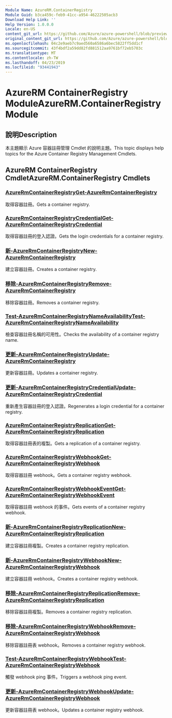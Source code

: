 ```yaml
---
Module Name: AzureRM.ContainerRegistry
Module Guid: b3ca459c-feb9-41cc-a954-46222505acb3
Download Help Link: ''
Help Version: 1.0.0.0
Locale: en-US
content_git_url: https://github.com/Azure/azure-powershell/blob/preview/src/ResourceManager/ContainerRegistry/Commands.ContainerRegistry/help/AzureRM.ContainerRegistry.md
original_content_git_url: https://github.com/Azure/azure-powershell/blob/preview/src/ResourceManager/ContainerRegistry/Commands.ContainerRegistry/help/AzureRM.ContainerRegistry.md
ms.openlocfilehash: 04c2e9aeb7c9aed560a6586a6bec5822ff5dd1cf
ms.sourcegitcommit: 43f4bdf2a59dd82fd881512aa9761bf72eb5703c
ms.translationtype: MT
ms.contentlocale: zh-TW
ms.lasthandoff: 04/23/2019
ms.locfileid: "93441943"
---
```

# <span data-ttu-id="84bb8-101">AzureRM ContainerRegistry Module</span><span class="sxs-lookup"><span data-stu-id="84bb8-101">AzureRM.ContainerRegistry Module</span></span>
## <span data-ttu-id="84bb8-102">說明</span><span class="sxs-lookup"><span data-stu-id="84bb8-102">Description</span></span>
<span data-ttu-id="84bb8-103">本主題顯示 Azure 容器註冊管理 Cmdlet 的說明主題。</span><span class="sxs-lookup"><span data-stu-id="84bb8-103">This topic displays help topics for the Azure Container Registry Management Cmdlets.</span></span>

## <span data-ttu-id="84bb8-104">AzureRM ContainerRegistry Cmdlet</span><span class="sxs-lookup"><span data-stu-id="84bb8-104">AzureRM.ContainerRegistry Cmdlets</span></span>
### [<span data-ttu-id="84bb8-105">AzureRmContainerRegistry</span><span class="sxs-lookup"><span data-stu-id="84bb8-105">Get-AzureRmContainerRegistry</span></span>](Get-AzureRmContainerRegistry.md)
<span data-ttu-id="84bb8-106">取得容器註冊。</span><span class="sxs-lookup"><span data-stu-id="84bb8-106">Gets a container registry.</span></span>

### [<span data-ttu-id="84bb8-107">AzureRmContainerRegistryCredential</span><span class="sxs-lookup"><span data-stu-id="84bb8-107">Get-AzureRmContainerRegistryCredential</span></span>](Get-AzureRmContainerRegistryCredential.md)
<span data-ttu-id="84bb8-108">取得容器註冊的登入認證。</span><span class="sxs-lookup"><span data-stu-id="84bb8-108">Gets the login credentials for a container registry.</span></span>

### [<span data-ttu-id="84bb8-109">新-AzureRmContainerRegistry</span><span class="sxs-lookup"><span data-stu-id="84bb8-109">New-AzureRmContainerRegistry</span></span>](New-AzureRmContainerRegistry.md)
<span data-ttu-id="84bb8-110">建立容器註冊。</span><span class="sxs-lookup"><span data-stu-id="84bb8-110">Creates a container registry.</span></span>

### [<span data-ttu-id="84bb8-111">移除-AzureRmContainerRegistry</span><span class="sxs-lookup"><span data-stu-id="84bb8-111">Remove-AzureRmContainerRegistry</span></span>](Remove-AzureRmContainerRegistry.md)
<span data-ttu-id="84bb8-112">移除容器註冊。</span><span class="sxs-lookup"><span data-stu-id="84bb8-112">Removes a container registry.</span></span>

### [<span data-ttu-id="84bb8-113">Test-AzureRmContainerRegistryNameAvailability</span><span class="sxs-lookup"><span data-stu-id="84bb8-113">Test-AzureRmContainerRegistryNameAvailability</span></span>](Test-AzureRmContainerRegistryNameAvailability.md)
<span data-ttu-id="84bb8-114">檢查容器註冊名稱的可用性。</span><span class="sxs-lookup"><span data-stu-id="84bb8-114">Checks the availability of a container registry name.</span></span>

### [<span data-ttu-id="84bb8-115">更新-AzureRmContainerRegistry</span><span class="sxs-lookup"><span data-stu-id="84bb8-115">Update-AzureRmContainerRegistry</span></span>](Update-AzureRmContainerRegistry.md)
<span data-ttu-id="84bb8-116">更新容器註冊。</span><span class="sxs-lookup"><span data-stu-id="84bb8-116">Updates a container registry.</span></span>

### [<span data-ttu-id="84bb8-117">更新-AzureRmContainerRegistryCredential</span><span class="sxs-lookup"><span data-stu-id="84bb8-117">Update-AzureRmContainerRegistryCredential</span></span>](Update-AzureRmContainerRegistryCredential.md)
<span data-ttu-id="84bb8-118">重新產生容器註冊的登入認證。</span><span class="sxs-lookup"><span data-stu-id="84bb8-118">Regenerates a login credential for a container registry.</span></span>

### [<span data-ttu-id="84bb8-119">AzureRmContainerRegistryReplication</span><span class="sxs-lookup"><span data-stu-id="84bb8-119">Get-AzureRmContainerRegistryReplication</span></span>](Get-AzureRmContainerRegistryReplication.md)
<span data-ttu-id="84bb8-120">取得容器註冊表的複製。</span><span class="sxs-lookup"><span data-stu-id="84bb8-120">Gets a replication of a container registry.</span></span>

### [<span data-ttu-id="84bb8-121">AzureRmContainerRegistryWebhook</span><span class="sxs-lookup"><span data-stu-id="84bb8-121">Get-AzureRmContainerRegistryWebhook</span></span>](Get-AzureRmContainerRegistryWebhook.md)
<span data-ttu-id="84bb8-122">取得容器註冊 webhook。</span><span class="sxs-lookup"><span data-stu-id="84bb8-122">Gets a container registry webhook.</span></span>

### [<span data-ttu-id="84bb8-123">AzureRmContainerRegistryWebhookEvent</span><span class="sxs-lookup"><span data-stu-id="84bb8-123">Get-AzureRmContainerRegistryWebhookEvent</span></span>](Get-AzureRmContainerRegistryWebhookEvent.md)
<span data-ttu-id="84bb8-124">取得容器註冊 webhook 的事件。</span><span class="sxs-lookup"><span data-stu-id="84bb8-124">Gets events of a container registry webhook.</span></span>

### [<span data-ttu-id="84bb8-125">新-AzureRmContainerRegistryReplication</span><span class="sxs-lookup"><span data-stu-id="84bb8-125">New-AzureRmContainerRegistryReplication</span></span>](New-AzureRmContainerRegistryReplication.md)
<span data-ttu-id="84bb8-126">建立容器註冊複製。</span><span class="sxs-lookup"><span data-stu-id="84bb8-126">Creates a container registry replication.</span></span>

### [<span data-ttu-id="84bb8-127">新-AzureRmContainerRegistryWebhook</span><span class="sxs-lookup"><span data-stu-id="84bb8-127">New-AzureRmContainerRegistryWebhook</span></span>](New-AzureRmContainerRegistryWebhook.md)
<span data-ttu-id="84bb8-128">建立容器註冊 webhook。</span><span class="sxs-lookup"><span data-stu-id="84bb8-128">Creates a container registry webhook.</span></span>

### [<span data-ttu-id="84bb8-129">移除-AzureRmContainerRegistryReplication</span><span class="sxs-lookup"><span data-stu-id="84bb8-129">Remove-AzureRmContainerRegistryReplication</span></span>](Remove-AzureRmContainerRegistryReplication.md)
<span data-ttu-id="84bb8-130">移除容器註冊複製。</span><span class="sxs-lookup"><span data-stu-id="84bb8-130">Removes a container registry replication.</span></span>

### [<span data-ttu-id="84bb8-131">移除-AzureRmContainerRegistryWebhook</span><span class="sxs-lookup"><span data-stu-id="84bb8-131">Remove-AzureRmContainerRegistryWebhook</span></span>](Remove-AzureRmContainerRegistryWebhook.md)
<span data-ttu-id="84bb8-132">移除容器註冊表 webhook。</span><span class="sxs-lookup"><span data-stu-id="84bb8-132">Removes a container registry webhook.</span></span>

### [<span data-ttu-id="84bb8-133">Test-AzureRmContainerRegistryWebhook</span><span class="sxs-lookup"><span data-stu-id="84bb8-133">Test-AzureRmContainerRegistryWebhook</span></span>](Test-AzureRmContainerRegistryWebhook.md)
<span data-ttu-id="84bb8-134">觸發 webhook ping 事件。</span><span class="sxs-lookup"><span data-stu-id="84bb8-134">Triggers a webhook ping event.</span></span>

### [<span data-ttu-id="84bb8-135">更新-AzureRmContainerRegistryWebhook</span><span class="sxs-lookup"><span data-stu-id="84bb8-135">Update-AzureRmContainerRegistryWebhook</span></span>](Update-AzureRmContainerRegistryWebhook.md)
<span data-ttu-id="84bb8-136">更新容器註冊表 webhook。</span><span class="sxs-lookup"><span data-stu-id="84bb8-136">Updates a container registry webhook.</span></span>
